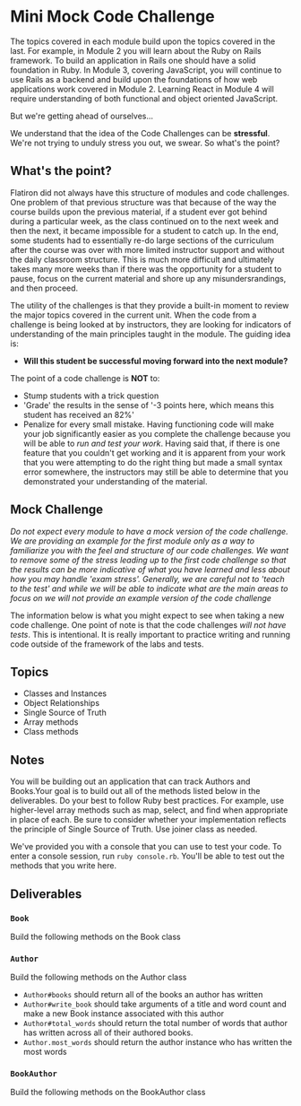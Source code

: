 # Mini Mock Code Challenge

The topics covered in each module build upon the topics covered in the last.  For example, in Module 2 you will learn about the Ruby on Rails framework. To build an application in Rails one should have a solid foundation in Ruby.  In Module 3, covering JavaScript, you will continue to use Rails as a backend and build upon the foundations of how web applications work covered in Module 2. Learning React in Module 4 will require understanding of both functional and object oriented JavaScript.

But we're getting ahead of ourselves...

We understand that the idea of the Code Challenges can be **stressful**. We're not trying to unduly stress you out, we swear. So what's the point?

## What's the point?

Flatiron did not always have this structure of modules and code challenges.  One problem of that previous structure was that because of the way the course builds upon the previous material, if a student ever got behind during a particular week, as the class continued on to the next week and then the next, it became impossible for a student to catch up.  In the end, some students had to essentially re-do large sections of the curriculum after the course was over with more limited instructor support and without the daily classroom structure.  This is much more difficult  and ultimately takes many more weeks than if there was the opportunity for a student to pause, focus on the current material and shore up any misundersrandings, and then proceed.

The utility of the challenges is that they provide a built-in moment to review the major topics covered in the current unit.   When the code from a challenge is being looked at by instructors, they are looking for indicators of understanding of the main principles taught in the module. The guiding idea is:

- **Will this student be successful moving forward into the next module?**

The point of a code challenge is **NOT** to:

- Stump students with a trick question
- 'Grade' the results in the sense of '-3 points here, which means this student has received an 82%'
- Penalize for every small mistake.  Having functioning code will make your job significantly easier as you complete the challenge because you will be able to _run and test your work_. Having said that, if there is one feature that you couldn't get working and it is apparent from your work that you were attempting to do the right thing but made a small syntax error somewhere, the instructors may still be able to determine that you demonstrated your understanding of the material.

## Mock Challenge

_Do not expect every module to have a mock version of the code challenge. We are providing an example for the first module only as a way to familiarize you with the feel and structure of our code challenges. We want to remove some of the stress leading up to the first code challenge so that the results can be more indicative of what you have learned and less about how you may handle 'exam stress'.  Generally, we are careful not to 'teach to the test' and while we will be able to indicate what are the main areas to focus on we will not provide an example version of the code challenge_

The information below is what you might expect to see when taking a new code challenge. One point of note is that the code challenges _will not have tests_.  This is intentional. It is really important to practice writing and running code outside of the framework of the labs and tests. 

## Topics

- Classes and Instances
- Object Relationships
- Single Source of Truth
- Array methods
- Class methods

## Notes

You will be building out an application that can track Authors and Books.Your goal is to build out all of the methods listed below in the deliverables. Do your best to follow Ruby best practices. For example, use higher-level array methods such as map, select, and find when appropriate in place of each. Be sure to consider whether your implementation reflects the principle of Single Source of Truth. Use joiner class as needed.

We've provided you with a console that you can use to test your code. To enter a console session, run `ruby console.rb`. You'll be able to test out the methods that you write here.

## Deliverables

### `Book`
Build the following methods on the Book class

<!-- - `Book.all`
should return all of the books -->
<!-- - `Book#author`
should return the author instance who wrote this book -->
<!-- - `Book#title`
should return the title of the book -->
<!-- - `Book#word_count`
should return the number of words in the book -->

### `Author`
Build the following methods on the Author class

<!-- - `Author.all`
should return all of the authors -->
- `Author#books`
should return all of the books an author has written
- `Author#write_book`
should take arguments of a title and word count and make a new Book instance associated with this author
- `Author#total_words`
should return the total number of words that author has written across all of their authored books.
- `Author.most_words`
should return the author instance who has written the most words

### `BookAuthor`
Build the following methods on the BookAuthor class

<!-- - `BookAuthor.all`
should return all of the instance for BookAuthor class -->

